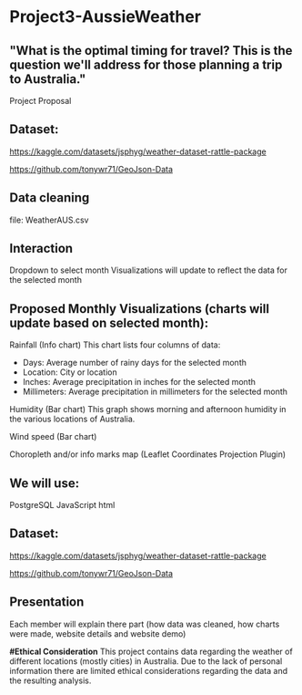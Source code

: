 # Project3-AussieWeather

## "What is the optimal timing for travel? This is the question we'll address for those planning a trip to Australia."
Project Proposal


## Dataset: 
https://kaggle.com/datasets/jsphyg/weather-dataset-rattle-package

https://github.com/tonywr71/GeoJson-Data

## Data cleaning
file: WeatherAUS.csv 


## Interaction
Dropdown to select month
Visualizations will update to reflect the data for the selected month

## Proposed Monthly Visualizations (charts will update based on selected month):

Rainfall (Info chart) 
This chart lists four columns of data:
- Days: Average number of rainy days for the selected month
- Location: City or location
- Inches: Average precipitation in inches for the selected month
- Millimeters: Average precipitation in millimeters for the selected month

Humidity (Bar chart) 
This graph shows morning and afternoon humidity in the various locations of Australia. 

Wind speed (Bar chart) 

Choropleth and/or info marks map (Leaflet Coordinates Projection Plugin) 



## We will use:

PostgreSQL
JavaScript
html


## Dataset: 
https://kaggle.com/datasets/jsphyg/weather-dataset-rattle-package

https://github.com/tonywr71/GeoJson-Data


## Presentation
Each member will explain there part (how data was cleaned, how charts were made, website details and website demo)

**#Ethical Consideration**
This project contains data regarding the weather of different locations (mostly cities) in Australia. 
Due to the lack of personal information there are limited ethical considerations regarding the data and the resulting analysis.

